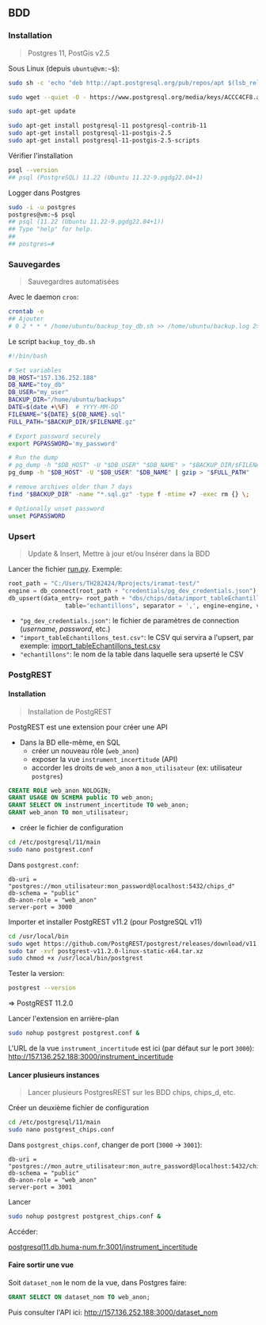 
## BDD

### Installation
> Postgres 11, PostGis v2.5

Sous Linux (depuis `ubuntu@vm:~$`):

```sh
sudo sh -c 'echo "deb http://apt.postgresql.org/pub/repos/apt $(lsb_release -cs)-pgdg main" > /etc/apt/sources.list.d/pgdg.list'

sudo wget --quiet -O - https://www.postgresql.org/media/keys/ACCC4CF8.asc | sudo apt-key add -

sudo apt-get update

sudo apt-get install postgresql-11 postgresql-contrib-11
sudo apt-get install postgresql-11-postgis-2.5
sudo apt-get install postgresql-11-postgis-2.5-scripts
```

Vérifier l'installation

```sh
psql --version
## psql (PostgreSQL) 11.22 (Ubuntu 11.22-9.pgdg22.04+1)
```

Logger dans Postgres

```sh
sudo -i -u postgres
postgres@vm:~$ psql
## psql (11.22 (Ubuntu 11.22-9.pgdg22.04+1))
## Type "help" for help.
##
## postgres=# 
```

### Sauvegardes
> Sauvegardres automatisées

Avec le daemon `cron`:


```sh
crontab -e
## Ajouter
# 0 2 * * * /home/ubuntu/backup_toy_db.sh >> /home/ubuntu/backup.log 2>&1
```

Le script `backup_toy_db.sh`

```sh
#!/bin/bash

# Set variables
DB_HOST="157.136.252.188"
DB_NAME="toy_db"
DB_USER="my_user"
BACKUP_DIR="/home/ubuntu/backups"
DATE=$(date +\%F)  # YYYY-MM-DD
FILENAME="${DATE}_${DB_NAME}.sql"
FULL_PATH="$BACKUP_DIR/$FILENAME.gz"

# Export password securely
export PGPASSWORD='my_password'

# Run the dump
# pg_dump -h "$DB_HOST" -U "$DB_USER" "$DB_NAME" > "$BACKUP_DIR/$FILENAME" # without compression
pg_dump -h "$DB_HOST" -U "$DB_USER" "$DB_NAME" | gzip > "$FULL_PATH"

# remove archives older than 7 days
find "$BACKUP_DIR" -name "*.sql.gz" -type f -mtime +7 -exec rm {} \;

# Optionally unset password
unset PGPASSWORD
```

### Upsert
> Update & Insert, Mettre à jour et/ou Insérer dans la BDD

Lancer the fichier [run.py](https://github.com/zoometh/iramat-test/blob/main/dbs/chips/code/run.py). Exemple:

```py
root_path = "C:/Users/TH282424/Rprojects/iramat-test/"
engine = db_connect(root_path + "credentials/pg_dev_credentials.json")
db_upsert(data_entry= root_path + "dbs/chips/data/import_tableEchantillons_test.csv",
                table="echantillons", separator = ',', engine=engine, verbose = True)
```

- `"pg_dev_credentials.json"`: le fichier de paramètres de connection (_username_, _password_, etc.)
- `"import_tableEchantillons_test.csv"`: le CSV qui servira a l'upsert, par exemple: [import_tableEchantillons_test.csv](https://github.com/zoometh/iramat-test/blob/main/dbs/chips/data/import_tableEchantillons_test.csv)
- `"echantillons"`: le nom de la table dans laquelle sera upserté le CSV

### PostgREST


#### Installation
> Installation de PostgREST

PostgREST est une extension pour créer une API

* Dans la BD elle-même, en SQL
  - créer un nouveau rôle (`web_anon`)
  - exposer la vue `instrument_incertitude` (API)
  - accorder les droits de `web_anon` a `mon_utilisateur` (ex: utilisateur `postgres`)

```sql
CREATE ROLE web_anon NOLOGIN;
GRANT USAGE ON SCHEMA public TO web_anon;
GRANT SELECT ON instrument_incertitude TO web_anon;
GRANT web_anon TO mon_utilisateur;
```

* créer le fichier de configuration

```sh
cd /etc/postgresql/11/main
sudo nano postgrest.conf
```

Dans `postgrest.conf`:

```
db-uri = "postgres://mon_utilisateur:mon_password@localhost:5432/chips_d"
db-schema = "public"
db-anon-role = "web_anon"
server-port = 3000
```

Importer et installer PostgREST v11.2 (pour PostgreSQL v11)

```sh
cd /usr/local/bin
sudo wget https://github.com/PostgREST/postgrest/releases/download/v11.2.0/postgrest-v11.2.0-linux-static-x64.tar.xz
sudo tar -xvf postgrest-v11.2.0-linux-static-x64.tar.xz 
sudo chmod +x /usr/local/bin/postgrest
```

Tester la version:

```sh
postgrest --version
```

=> PostgREST 11.2.0

Lancer l'extension en arrière-plan

```sh
sudo nohup postgrest postgrest.conf &
```
L'URL de la vue `instrument_incertitude` est ici (par défaut sur le port `3000`): http://157.136.252.188:3000/instrument_incertitude

#### Lancer plusieurs instances
> Lancer plusieurs PostgresREST sur les BDD chips, chips_d, etc. 

Créer un deuxième fichier de configuration

```sh
cd /etc/postgresql/11/main
sudo nano postgrest_chips.conf
```

Dans `postgrest_chips.conf`, changer de port (`3000` -> `3001`):

```
db-uri = "postgres://mon_autre_utilisateur:mon_autre_password@localhost:5432/chips"
db-schema = "public"
db-anon-role = "web_anon"
server-port = 3001
```

Lancer

```sh
sudo nohup postgrest postgrest_chips.conf &
```

Accéder: 

[postgresql11.db.huma-num.fr:3001/instrument_incertitude](http://postgresql11.db.huma-num.fr:3001/instrument_incertitude)


#### Faire sortir une vue

Soit `dataset_nom` le nom de la vue, dans Postgres faire:

```sql
GRANT SELECT ON dataset_nom TO web_anon;
```

Puis consulter l'API ici: http://157.136.252.188:3000/dataset_nom